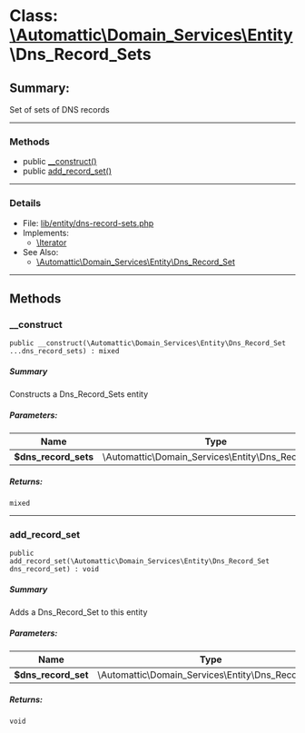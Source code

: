# Class: [\Automattic](../namespaces/automattic.md)[\Domain_Services](../namespaces/automattic-domain-services.md)[\Entity](../namespaces/automattic-domain-services-entity.md)\Dns_Record_Sets

## Summary:

Set of sets of DNS records


---

### Methods

* public [__construct()](#method___construct)
* public [add_record_set()](#method_add_record_set)

---

### Details

* File: [lib/entity/dns-record-sets.php](../../lib/entity/dns-record-sets.php)
* Implements:
  * [\Iterator](../classes/Iterator.md)
* See Also:
  * [\Automattic\Domain_Services\Entity\Dns_Record_Set](../classes/Automattic-Domain-Services-Entity-Dns-Record-Set.md)

---

## Methods

<a id="method___construct"></a>
### __construct

```
public __construct(\Automattic\Domain_Services\Entity\Dns_Record_Set  ...dns_record_sets) : mixed
```

##### Summary

Constructs a Dns_Record_Sets entity

##### Parameters:

| Name | Type | Default |
|------|------|---------|
| **$dns_record_sets** | \Automattic\Domain_Services\Entity\Dns_Record_Set |  |

##### Returns:

```
mixed
```

---

<a id="method_add_record_set"></a>
### add_record_set

```
public add_record_set(\Automattic\Domain_Services\Entity\Dns_Record_Set  dns_record_set) : void
```

##### Summary

Adds a Dns_Record_Set to this entity

##### Parameters:

| Name | Type | Default |
|------|------|---------|
| **$dns_record_set** | \Automattic\Domain_Services\Entity\Dns_Record_Set |  |

##### Returns:

```
void
```
